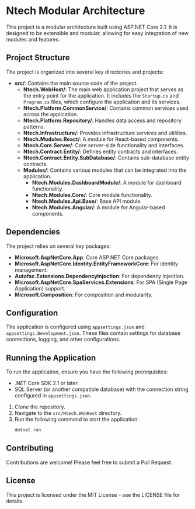 # Ntech Modular Architecture

This project is a modular architecture built using ASP.NET Core 2.1. It is designed to be extensible and modular, allowing for easy integration of new modules and features.

## Project Structure

The project is organized into several key directories and projects:

- **src/**: Contains the main source code of the project.
  - **Ntech.WebHost/**: The main web application project that serves as the entry point for the application. It includes the `Startup.cs` and `Program.cs` files, which configure the application and its services.
  - **Ntech.Platform.CommonService/**: Contains common services used across the application.
  - **Ntech.Platform.Repository/**: Handles data access and repository patterns.
  - **Ntech.Infrastructure/**: Provides infrastructure services and utilities.
  - **Ntech.Modules.React/**: A module for React-based components.
  - **Ntech.Core.Server/**: Core server-side functionality and interfaces.
  - **Ntech.Contract.Entity/**: Defines entity contracts and interfaces.
  - **Ntech.Contract.Entity.SubDatabase/**: Contains sub-database entity contracts.
  - **Modules/**: Contains various modules that can be integrated into the application.
    - **Ntech.Modules.DashboardModule/**: A module for dashboard functionality.
    - **Ntech.Modules.Core/**: Core module functionality.
    - **Ntech.Modules.Api.Base/**: Base API module.
    - **Ntech.Modules.Angular/**: A module for Angular-based components.

## Dependencies

The project relies on several key packages:

- **Microsoft.AspNetCore.App**: Core ASP.NET Core packages.
- **Microsoft.AspNetCore.Identity.EntityFrameworkCore**: For identity management.
- **Autofac.Extensions.DependencyInjection**: For dependency injection.
- **Microsoft.AspNetCore.SpaServices.Extensions**: For SPA (Single Page Application) support.
- **Microsoft.Composition**: For composition and modularity.

## Configuration

The application is configured using `appsettings.json` and `appsettings.Development.json`. These files contain settings for database connections, logging, and other configurations.

## Running the Application

To run the application, ensure you have the following prerequisites:

- .NET Core SDK 2.1 or later.
- SQL Server (or another compatible database) with the connection string configured in `appsettings.json`.

1. Clone the repository.
2. Navigate to the `src/Ntech.WebHost` directory.
3. Run the following command to start the application:
   ```bash
   dotnet run
   ```

## Contributing

Contributions are welcome! Please feel free to submit a Pull Request.

## License

This project is licensed under the MIT License - see the LICENSE file for details.
